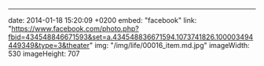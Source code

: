 ---
date: 2014-01-18 15:20:09 +0200
embed: "facebook"
link: "https://www.facebook.com/photo.php?fbid=434548846671593&set=a.434548836671594.1073741826.100003494449349&type=3&theater"
img: "/img/life/00016_item.md.jpg"
imageWidth: 530
imageHeight: 707

